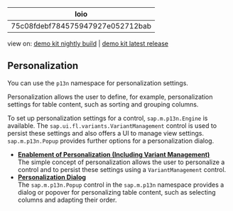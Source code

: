 <!-- loio75c08fdebf784575947927e052712bab -->

| loio |
| -----|
| 75c08fdebf784575947927e052712bab |

<div id="loio">

view on: [demo kit nightly build](https://sdk.openui5.org/nightly/#/topic/75c08fdebf784575947927e052712bab) | [demo kit latest release](https://sdk.openui5.org/topic/75c08fdebf784575947927e052712bab)</div>

## Personalization

You can use the `p13n` namespace for personalization settings.

Personalization allows the user to define, for example, personalization settings for table content, such as sorting and grouping columns.

To set up personalization settings for a control, `sap.m.p13n.Engine` is available. The `sap.ui.fl.variants.VariantManagement` control is used to persist these settings and also offers a UI to manage view settings. `sap.m.p13n.Popup` provides further options for a personalization dialog.

-   **[Enablement of Personalization \(Including Variant Management\)](Enablement_of_Personalization_Including_Variant_Management_f280251.md "The simple concept of
		personalization
		allows the user to personalize a
		control
		and to persist these settings using a VariantManagement
		control.")**  
The simple concept of personalization allows the user to personalize a control and to persist these settings using a `VariantManagement` control.
-   **[Personalization Dialog](Personalization_Dialog_a3c3c5e.md "The sap.m.p13n.Popup control in the sap.m.p13n
		namespace provides a dialog or popover for personalizing table content, such as selecting
		columns and adapting their order.")**  
The `sap.m.p13n.Popup` control in the `sap.m.p13n` namespace provides a dialog or popover for personalizing table content, such as selecting columns and adapting their order.

